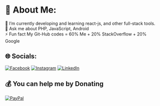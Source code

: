 # 💫 About Me:
🌱 I’m currently developing and learning react-js, and other full-stack tools.<br>💬 Ask me about  PHP, JavaScript, Android<br>⚡ Fun fact My Git-Hub codes = 60% Me + 20% StackOverflow + 20% Google


## 🌐 Socials:
[![Facebook](https://img.shields.io/badge/Facebook-%231877F2.svg?logo=Facebook&logoColor=white)](https://facebook.com/elhajjy.yassine) [![Instagram](https://img.shields.io/badge/Instagram-%23E4405F.svg?logo=Instagram&logoColor=white)](https://instagram.com/yassine_elhajjy/) [![LinkedIn](https://img.shields.io/badge/LinkedIn-%230077B5.svg?logo=linkedin&logoColor=white)](https://linkedin.com/in/yassine-elhajjy-bab1ba233/) 


  ## 💰 You can help me by Donating
  [![PayPal](https://img.shields.io/badge/PayPal-00457C?style=for-the-badge&logo=paypal&logoColor=white)](https://paypal.me/https://paypal.me/sevenajjy) 

  
<!-- Proudly created with GPRM ( https://gprm.itsvg.in ) -->
